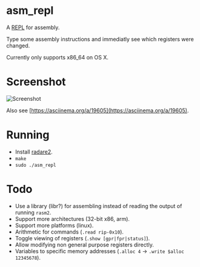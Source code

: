 # asm_repl
A [REPL](https://en.wikipedia.org/wiki/Read%E2%80%93eval%E2%80%93print_loop) for assembly.

Type some assembly instructions and immediatly see which registers were changed.

Currently only supports x86_64 on OS X.

Screenshot
==
![Screenshot](http://i.imgur.com/OQz12RO.png)

Also see [https://asciinema.org/a/19605](https://asciinema.org/a/19605).


Running
==

* Install [radare2](https://github.com/radare/radare2).
* `make`
* `sudo ./asm_repl`



Todo
==

* Use a library (libr?) for assembling instead of reading the output of running `rasm2`.
* Support more architectures (32-bit x86, arm).
* Support more platforms (linux).
* Arithmetic for commands (`.read rip-0x10`).
* Toggle viewing of registers (`.show [gpr|fpr|status]`).
* Allow modifying non general purpose registers directly.
* Variables to specific memory addresses (`.alloc 4` -> `.write $alloc 12345678`).
